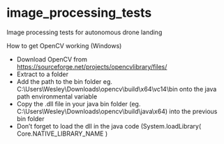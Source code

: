 # image_processing_tests
Image processing tests for autonomous drone landing  
  
How to get OpenCV working (Windows)  
- Download OpenCV from https://sourceforge.net/projects/opencvlibrary/files/ 
- Extract to a folder
- Add the path to the bin folder eg. C:\Users\Wesley\Downloads\opencv\build\x64\vc14\bin onto the java path environmental variable
- Copy the .dll file in your java bin folder (eg. C:\Users\Wesley\Downloads\opencv\build\java\x64) into the previous bin folder 
- Don’t forget to load the dll in the java code (System.loadLibrary( Core.NATIVE_LIBRARY_NAME )
